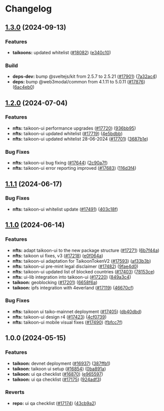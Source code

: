 # Changelog

## [1.3.0](https://github.com/taikoxyz/taiko-mono/compare/taikoon-ui-v1.2.0...taikoon-ui-v1.3.0) (2024-09-13)


### Features

* **taikoons:** updated whitelist ([#18082](https://github.com/taikoxyz/taiko-mono/issues/18082)) ([e340c10](https://github.com/taikoxyz/taiko-mono/commit/e340c102f0537d1b1531806f4164d18976bae503))


### Build

* **deps-dev:** bump @sveltejs/kit from 2.5.7 to 2.5.21 ([#17901](https://github.com/taikoxyz/taiko-mono/issues/17901)) ([7a32ac4](https://github.com/taikoxyz/taiko-mono/commit/7a32ac40a654521c82cb3ff5b6f5af87d0a915a4))
* **deps:** bump @web3modal/common from 4.1.11 to 5.0.11 ([#17876](https://github.com/taikoxyz/taiko-mono/issues/17876)) ([6ac4eb0](https://github.com/taikoxyz/taiko-mono/commit/6ac4eb0141be1bc3332da6ff63e8bebd9c00e326))

## [1.2.0](https://github.com/taikoxyz/taiko-mono/compare/taikoon-ui-v1.1.1...taikoon-ui-v1.2.0) (2024-07-04)


### Features

* **nfts:** taikoon-ui performance upgrades ([#17720](https://github.com/taikoxyz/taiko-mono/issues/17720)) ([936bb95](https://github.com/taikoxyz/taiko-mono/commit/936bb95057815e5473d36304058a34be8c81ff76))
* **nfts:** taikoon-ui updated whitelist ([#17719](https://github.com/taikoxyz/taiko-mono/issues/17719)) ([4e5bdbb](https://github.com/taikoxyz/taiko-mono/commit/4e5bdbbe497c56a52a150dcc15213e8effb7a0d8))
* **nfts:** taikoon-ui updated whitelist 28-06-2024 ([#17701](https://github.com/taikoxyz/taiko-mono/issues/17701)) ([3687b1e](https://github.com/taikoxyz/taiko-mono/commit/3687b1eb81f6032713e3ca18824778e9193c1314))


### Bug Fixes

* **nfts:** taikoon-ui bug fixing ([#17644](https://github.com/taikoxyz/taiko-mono/issues/17644)) ([2c90a7f](https://github.com/taikoxyz/taiko-mono/commit/2c90a7fee984c8c1e3389076a3ed933de4e67215))
* **nfts:** taikoon-ui error reporting improved ([#17683](https://github.com/taikoxyz/taiko-mono/issues/17683)) ([116d3f4](https://github.com/taikoxyz/taiko-mono/commit/116d3f4886dea01333b829677ec9b6d4492479c6))

## [1.1.1](https://github.com/taikoxyz/taiko-mono/compare/taikoon-ui-v1.1.0...taikoon-ui-v1.1.1) (2024-06-17)


### Bug Fixes

* **nfts:** taikoon-ui whitelist update ([#17491](https://github.com/taikoxyz/taiko-mono/issues/17491)) ([403c18f](https://github.com/taikoxyz/taiko-mono/commit/403c18f7f77a94ef8675eacea7b512ea5a2ddfce))

## [1.1.0](https://github.com/taikoxyz/taiko-mono/compare/taikoon-ui-v1.0.0...taikoon-ui-v1.1.0) (2024-06-14)


### Features

* **nfts:** adapt taikoon-ui to the new package structure ([#17271](https://github.com/taikoxyz/taiko-mono/issues/17271)) ([6b7f44a](https://github.com/taikoxyz/taiko-mono/commit/6b7f44a2e2e6dc9ee63a565c95ba5023e66940c6))
* **nfts:** taikoon ui fixes, v3 ([#17218](https://github.com/taikoxyz/taiko-mono/issues/17218)) ([e0f064a](https://github.com/taikoxyz/taiko-mono/commit/e0f064aa7e288c17d23906127e6a77da5f81feda))
* **nfts:** taikoon-ui adaptation for TaikoonTokenV2 ([#17593](https://github.com/taikoxyz/taiko-mono/issues/17593)) ([af33b3b](https://github.com/taikoxyz/taiko-mono/commit/af33b3bce7a0e940a1857f56d6e012331f147cce))
* **nfts:** taikoon-ui pre-mint legal disclaimer ([#17482](https://github.com/taikoxyz/taiko-mono/issues/17482)) ([9fae4d0](https://github.com/taikoxyz/taiko-mono/commit/9fae4d04d8282424b8f74933381f0ef7c9a30255))
* **nfts:** taikoon-ui updated list of blocked countries ([#17403](https://github.com/taikoxyz/taiko-mono/issues/17403)) ([78153ce](https://github.com/taikoxyz/taiko-mono/commit/78153ced57ddfb331e9ed3186bbf8edc675e8251))
* **nfts:** ui-lib integration into taikoon-ui ([#17220](https://github.com/taikoxyz/taiko-mono/issues/17220)) ([849a3c4](https://github.com/taikoxyz/taiko-mono/commit/849a3c446936285c621176e332d1136c1f4ddb6b))
* **taikoon:** geoblocking ([#17201](https://github.com/taikoxyz/taiko-mono/issues/17201)) ([6658f6a](https://github.com/taikoxyz/taiko-mono/commit/6658f6ae553c3c02560a9fa622f1dd3f938c119d))
* **taikoon:** ipfs integration with 4everland ([#17119](https://github.com/taikoxyz/taiko-mono/issues/17119)) ([46670cf](https://github.com/taikoxyz/taiko-mono/commit/46670cfb8f087c87c42799d7ded3a0dc1258a963))


### Bug Fixes

* **nfts:** taikoon ui taiko-mainnet deployment ([#17405](https://github.com/taikoxyz/taiko-mono/issues/17405)) ([db40dbd](https://github.com/taikoxyz/taiko-mono/commit/db40dbdf5207dbcaad630d010728a621a644898d))
* **nfts:** taikoon-ui design r4 ([#17423](https://github.com/taikoxyz/taiko-mono/issues/17423)) ([4cf0739](https://github.com/taikoxyz/taiko-mono/commit/4cf073997fd9d68bdf525a279a89fcbb2008ca0a))
* **nfts:** taikoon-ui mobile visual fixes ([#17490](https://github.com/taikoxyz/taiko-mono/issues/17490)) ([fbfcc7f](https://github.com/taikoxyz/taiko-mono/commit/fbfcc7f3810d0122f46673944c39e5f4d759d4e0))

## 1.0.0 (2024-05-15)


### Features

* **taikoon:** devnet deployment ([#16937](https://github.com/taikoxyz/taiko-mono/issues/16937)) ([387ffb1](https://github.com/taikoxyz/taiko-mono/commit/387ffb1d18423f9e52dd9f668ddfaef748f7c97f))
* **taikoon:** taikoon ui setup ([#16854](https://github.com/taikoxyz/taiko-mono/issues/16854)) ([0ba891a](https://github.com/taikoxyz/taiko-mono/commit/0ba891a11f84d5a612dda10c5074d402cffd4100))
* **taikoon:** ui qa checklist ([#16870](https://github.com/taikoxyz/taiko-mono/issues/16870)) ([e965597](https://github.com/taikoxyz/taiko-mono/commit/e96559762d844b042bbf23de878883d3b647671a))
* **taikoon:** ui qa checklist ([#17175](https://github.com/taikoxyz/taiko-mono/issues/17175)) ([924adf3](https://github.com/taikoxyz/taiko-mono/commit/924adf3df2db4d4bee9a2af912705aea5dbc3659))


### Reverts

* **repo:** ui qa checklist ([#17174](https://github.com/taikoxyz/taiko-mono/issues/17174)) ([43cb9a2](https://github.com/taikoxyz/taiko-mono/commit/43cb9a2f82ae808fde282154cded508b52dd76b3))
